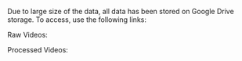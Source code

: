 Due to large size of the data, all data has been stored on Google Drive storage. To access, use the following links:


Raw Videos:

Processed Videos: